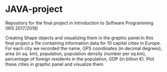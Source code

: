 # JAVA-project
Repository for the final project in Introduction to Software Programming (WS 2017/2018)

Creating Shape objects and visualizing them in the graphic panel.In this final project a file containing information data for 10 capital cities in Europe. For each city we recorded the name, GPS coordinates (in decimal degrees), area (in sq. km), population, population density (number per sq.km), percentage of foreign residents in the population, GDP (in billion €).
Plot these cities in graphic panel and visualize them.
